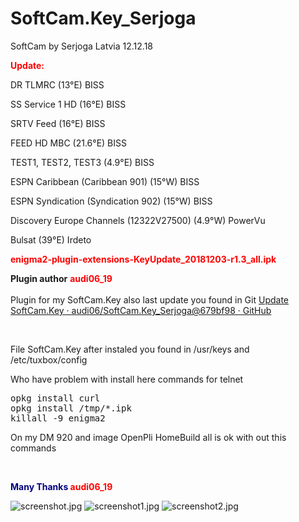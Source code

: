 # SoftCam.Key_Serjoga
SoftCam by Serjoga Latvia 12.12.18
<p><strong><span style="color: red">Update: </span></strong></p>
<p>DR TLMRC (13°E) BISS</p>
<p>SS Service 1 HD (16°E) BISS</p>
<p>SRTV Feed (16°E) BISS</p>
<p>FEED HD MBC (21.6°E) BISS</p>
<p>TEST1, TEST2, TEST3 (4.9°E) BISS</p>
<p>ESPN Caribbean (Caribbean 901) (15°W) BISS</p>
<p>ESPN Syndication (Syndication 902) (15°W) BISS</p>
<p>Discovery Europe Channels (12322V27500) (4.9°W) PowerVu</p>
<p>Bulsat (39°E) Irdeto</p>


<p><strong><span style="color: red">enigma2-plugin-extensions-KeyUpdate_20181203-r1.3_all.ipk</span></strong></p>

<p><strong>Plugin author</strong> <strong><span style="color:#FF0000;">audi06_19<br></span></strong><br> Plugin for my SoftCam.Key also last update you found in Git <a href="https://github.com/audi06/SoftCam.Key_Serjoga/commits/master/">Update SoftCam.Key · audi06/SoftCam.Key_Serjoga@679bf98 · GitHub</a></p>
<p><br></p>
<p>File SoftCam.Key after instaled you found in /usr/keys and /etc/tuxbox/config</p>
<p>Who have problem with install here commands for telnet</p>
<pre data-file="" data-highlighter="" data-line="1">opkg install curl
opkg install /tmp/*.ipk
killall -9 enigma2
</pre>
<p>On my DM 920 and image OpenPli HomeBuild all is ok with out this commands</p>
<p><span style="color:#000080;"><br></span></p>
<p><strong><span style="color:#000080;">Many Thanks </span><span style="color:#FF0000;">audi06_19</span><span style="color:#000080;"></span></strong><br></p>

<img src="http://www.hizliresimyukle.com/images/2018/12/03/screenshot.jpg" alt="screenshot.jpg" border="0">
<img src="http://www.hizliresimyukle.com/images/2018/12/03/screenshot1.jpg" alt="screenshot1.jpg" border="0">
<img src="http://www.hizliresimyukle.com/images/2018/12/03/screenshot2.jpg" alt="screenshot2.jpg" border="0">
